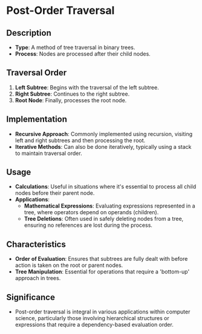 # Post-Order Traversal

## Description
- **Type**: A method of tree traversal in binary trees.
- **Process**: Nodes are processed after their child nodes.

## Traversal Order
1. **Left Subtree**: Begins with the traversal of the left subtree.
2. **Right Subtree**: Continues to the right subtree.
3. **Root Node**: Finally, processes the root node.

## Implementation
- **Recursive Approach**: Commonly implemented using recursion, visiting left and right subtrees and then processing the root.
- **Iterative Methods**: Can also be done iteratively, typically using a stack to maintain traversal order.

## Usage
- **Calculations**: Useful in situations where it's essential to process all child nodes before their parent node.
- **Applications**:
  - **Mathematical Expressions**: Evaluating expressions represented in a tree, where operators depend on operands (children).
  - **Tree Deletions**: Often used in safely deleting nodes from a tree, ensuring no references are lost during the process.

## Characteristics
- **Order of Evaluation**: Ensures that subtrees are fully dealt with before action is taken on the root or parent nodes.
- **Tree Manipulation**: Essential for operations that require a 'bottom-up' approach in trees.

## Significance
- Post-order traversal is integral in various applications within computer science, particularly those involving hierarchical structures or expressions that require a dependency-based evaluation order.

